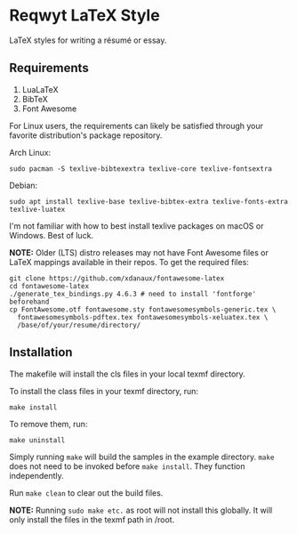# Reqwyt LaTeX Style

LaTeX styles for writing a résumé or essay.


## Requirements

1. LuaLaTeX
2. BibTeX
3. Font Awesome

For Linux users, the requirements can likely be satisfied through your favorite
distribution's package repository.

Arch Linux:
```
sudo pacman -S texlive-bibtexextra texlive-core texlive-fontsextra
```

Debian:
```
sudo apt install texlive-base texlive-bibtex-extra texlive-fonts-extra texlive-luatex
```

I'm not familiar with how to best install texlive packages on macOS or Windows.
Best of luck.

**NOTE:** Older (LTS) distro releases may not have Font Awesome files or LaTeX
mappings available in their repos. To get the required files:

```
git clone https://github.com/xdanaux/fontawesome-latex
cd fontawesome-latex
./generate_tex_bindings.py 4.6.3 # need to install 'fontforge' beforehand
cp FontAwesome.otf fontawesome.sty fontawesomesymbols-generic.tex \
  fontawesomesymbols-pdftex.tex fontawesomesymbols-xeluatex.tex \
  /base/of/your/resume/directory/
```


## Installation

The makefile will install the cls files in your local texmf directory.

To install the class files in your texmf directory, run:
```
make install
```

To remove them, run:
```
make uninstall
```

Simply running `make` will build the samples in the example directory. `make`
does not need to be invoked before `make install`. They function independently.

Run `make clean` to clear out the build files.

**NOTE:** Running `sudo make etc.` as root will not install this globally. It
will only install the files in the texmf path in /root.
